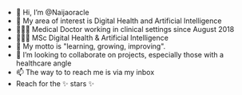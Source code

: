 - 👋 Hi, I’m @Naijaoracle
- 👀 My area of interest is Digital Health and Artificial Intelligence
- 👨🏽‍⚕️ Medical Doctor working in clinical settings since August 2018
- 👨🏽‍🎓 MSc Digital Health & Artificial Intelligence
- 🌱 My motto is "learning, growing, improving".
- 💞️ I’m looking to collaborate on projects, especially those with a healthcare angle
- 📫 The way to to reach me is via my inbox
- Reach for the ✨ stars ✨ 

